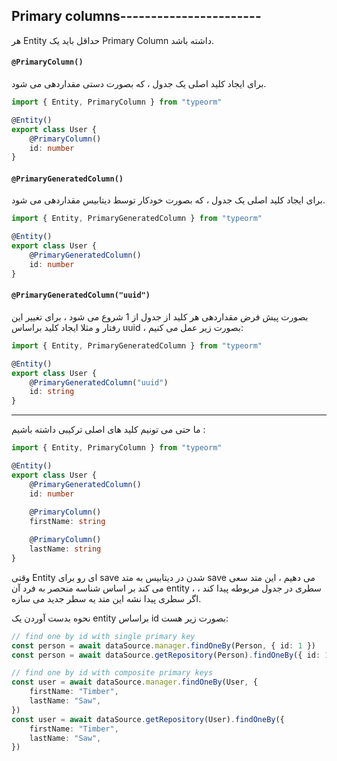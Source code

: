 ## Primary columns-----------------------

هر Entity حداقل باید یک Primary Column داشته باشد.

#### `@PrimaryColumn()`

برای ایجاد کلید اصلی یک جدول ، که بصورت دستی مقداردهی می شود.

```ts
import { Entity, PrimaryColumn } from "typeorm"

@Entity()
export class User {
    @PrimaryColumn()
    id: number
}
```

#### `@PrimaryGeneratedColumn()`

برای ایجاد کلید اصلی یک جدول ، که بصورت خودکار توسط دیتابیس مقداردهی می شود.

```ts
import { Entity, PrimaryGeneratedColumn } from "typeorm"

@Entity()
export class User {
    @PrimaryGeneratedColumn()
    id: number
}
```

#### `@PrimaryGeneratedColumn("uuid")`

بصورت پیش فرض مقداردهی هر کلید از جدول از 1 شروع می شود ، برای تغییر این رفتار و مثلا ایجاد کلید براساس uuid ، بصورت زیر عمل می کنیم:

```ts
import { Entity, PrimaryGeneratedColumn } from "typeorm"

@Entity()
export class User {
    @PrimaryGeneratedColumn("uuid")
    id: string
}
```

---

ما حتی می تونیم کلید های اصلی ترکیبی داشته باشیم :

```ts
import { Entity, PrimaryColumn } from "typeorm"

@Entity()
export class User {
    @PrimaryGeneratedColumn()
    id: number
    
    @PrimaryColumn()
    firstName: string

    @PrimaryColumn()
    lastName: string
}
```

وقتی Entity ای رو برای save شدن در دیتابیس به متد save می دهیم ، این متد سعی می کند بر اساس شناسه منحصر به فرد آن entity ، سطری در جدول مربوطه پیدا کند ، اگر سطری پیدا نشه این متد یه سطر جدید می سازه.

نحوه بدست آوردن یک entity براساس id بصورت زیر هست:

```ts
// find one by id with single primary key
const person = await dataSource.manager.findOneBy(Person, { id: 1 })
const person = await dataSource.getRepository(Person).findOneBy({ id: 1 })

// find one by id with composite primary keys
const user = await dataSource.manager.findOneBy(User, {
    firstName: "Timber",
    lastName: "Saw",
})
const user = await dataSource.getRepository(User).findOneBy({
    firstName: "Timber",
    lastName: "Saw",
})
```

